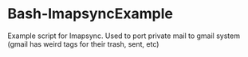 # Bash-ImapsyncExample
Example script for Imapsync. Used to port private mail to gmail system (gmail has weird tags for their trash, sent, etc)
